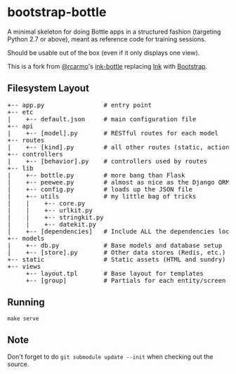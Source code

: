 bootstrap-bottle
==========

A minimal skeleton for doing Bottle apps in a structured fashion (targeting Python 2.7 or above), meant as reference code for training sessions.

Should be usable out of the box (even if it only displays one view).

This is a fork from [@rcarmo](https://github.com/rcarmo "Rui Carmo's Github profile")'s [ink-bottle](https://github.com/rcarmo/ink-bottle "ink-bottle Github repository") replacing [Ink](http://ink.sapo.pt/) with [Bootstrap](http://getbootstrap.com/).

## Filesystem Layout

<pre>
+-- app.py                # entry point
+-- etc
|    +-- default.json     # main configuration file
+-- api
|    +-- [model].py       # RESTful routes for each model
+-- routes 
|    +-- [kind].py        # all other routes (static, actions, etc.)
+-- controllers
|    +-- [behavior].py    # controllers used by routes
+-- lib
|    +-- bottle.py        # more bang than Flask
|    +-- peewee.py        # almost as nice as the Django ORM
|    +-- config.py        # loads up the JSON file 
|    +-- utils            # my little bag of tricks
|    |    +-- core.py
|    |    +-- urlkit.py
|    |    +-- stringkit.py
|    |    +-- datekit.py
|    +-- [dependencies]   # Include ALL the dependencies locally
+-- models
|    +-- db.py            # Base models and database setup
|    +-- [store].py       # Other data stores (Redis, etc.)
+-- static                # Static assets (HTML and sundry)
+-- views
     +-- layout.tpl       # Base layout for templates
     +-- [group]          # Partials for each entity/screen
</pre>


## Running

    make serve


## Note

Don't forget to do `git submodule update --init` when checking out the source.
